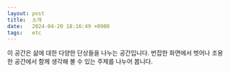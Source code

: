 ```yaml
---
layout: post
title:  소개
date:   2024-04-20 18:16:49 +0900
tags:   etc
---
```


이 공간은 삶에 대한 다양한 단상들을 나누는 공간입니다. 번잡한 화면에서 벗어나 조용한 공간에서 함께 생각해 볼 수 있는 주제를 나누어 봅니다.
